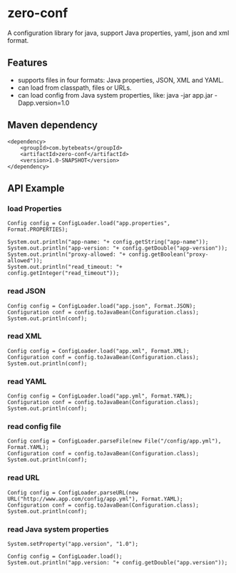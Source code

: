 # zero-conf
A configuration library for java, support Java properties, yaml, json and xml format.

## Features
* supports files in four formats: Java properties, JSON, XML and YAML.
* can load from classpath, files or URLs.
* can load config from Java system properties, like: java -jar app.jar -Dapp.version=1.0

## Maven dependency

```
<dependency>
    <groupId>com.bytebeats</groupId>
    <artifactId>zero-conf</artifactId>
    <version>1.0-SNAPSHOT</version>
</dependency>
```

## API Example
### load Properties
```
Config config = ConfigLoader.load("app.properties", Format.PROPERTIES);

System.out.println("app-name: "+ config.getString("app-name"));
System.out.println("app-version: "+ config.getDouble("app-version"));
System.out.println("proxy-allowed: "+ config.getBoolean("proxy-allowed"));
System.out.println("read_timeout: "+ config.getInteger("read_timeout"));
```

### read JSON
```
Config config = ConfigLoader.load("app.json", Format.JSON);
Configuration conf = config.toJavaBean(Configuration.class);
System.out.println(conf);
```

### read XML
```
Config config = ConfigLoader.load("app.xml", Format.XML);
Configuration conf = config.toJavaBean(Configuration.class);
System.out.println(conf);
```

### read YAML
```
Config config = ConfigLoader.load("app.yml", Format.YAML);
Configuration conf = config.toJavaBean(Configuration.class);
System.out.println(conf);
```

### read config file
```
Config config = ConfigLoader.parseFile(new File("/config/app.yml"), Format.YAML);
Configuration conf = config.toJavaBean(Configuration.class);
System.out.println(conf);
```

### read URL
```
Config config = ConfigLoader.parseURL(new URL("http://www.app.com/config/app.yml"), Format.YAML);
Configuration conf = config.toJavaBean(Configuration.class);
System.out.println(conf);
```

### read Java system properties
```
System.setProperty("app.version", "1.0");

Config config = ConfigLoader.load();
System.out.println("app.version: "+ config.getDouble("app.version"));
```